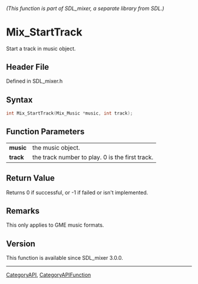 ###### (This function is part of SDL_mixer, a separate library from SDL.)
# Mix_StartTrack

Start a track in music object.

## Header File

Defined in SDL_mixer.h

## Syntax

```c
int Mix_StartTrack(Mix_Music *music, int track);

```

## Function Parameters

|               |                                                 |
| ------------- | ----------------------------------------------- |
| **music**     | the music object.                               |
| **track**     | the track number to play. 0 is the first track. |

## Return Value

Returns 0 if successful, or -1 if failed or isn't implemented.

## Remarks

This only applies to GME music formats.

## Version

This function is available since SDL_mixer 3.0.0.

----
[CategoryAPI](CategoryAPI), [CategoryAPIFunction](CategoryAPIFunction)

